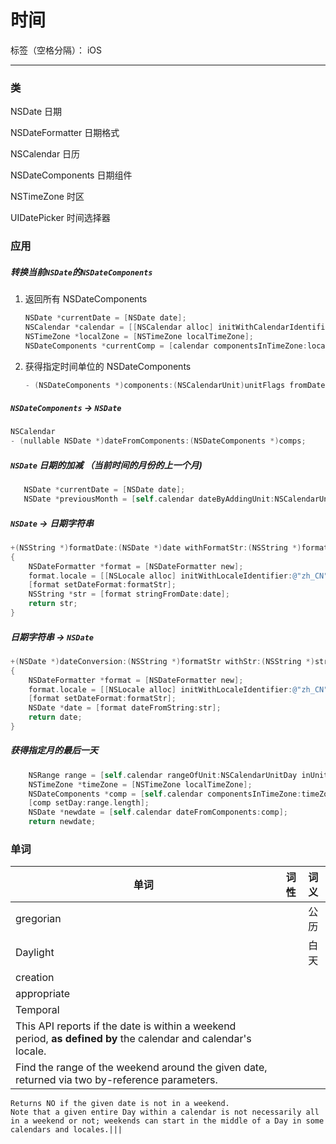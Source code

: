 # 时间

标签（空格分隔）： iOS

---

### 类

NSDate                      日期

NSDateFormatter             日期格式

NSCalendar                  日历

NSDateComponents            日期组件

NSTimeZone                  时区

UIDatePicker                时间选择器

### 应用

##### 转换当前`NSDate`的`NSDateComponents`

1. 返回所有 NSDateComponents
    ```Objective-C
    NSDate *currentDate = [NSDate date];
    NSCalendar *calendar = [[NSCalendar alloc] initWithCalendarIdentifier:NSCalendarIdentifierGregorian];
    NSTimeZone *localZone = [NSTimeZone localTimeZone];
    NSDateComponents *currentComp = [calendar componentsInTimeZone:localZone fromDate:currentDate];
    ```
2. 获得指定时间单位的 NSDateComponents
    ```Objective-C
    - (NSDateComponents *)components:(NSCalendarUnit)unitFlags fromDate:(NSDate *)date;
    ```

##### `NSDateComponents` -> `NSDate`

```Objective-C
NSCalendar
- (nullable NSDate *)dateFromComponents:(NSDateComponents *)comps;
```

##### `NSDate` 日期的加减 （当前时间的月份的上一个月)

 ```Objective-C
    NSDate *currentDate = [NSDate date];
    NSDate *previousMonth = [self.calendar dateByAddingUnit:NSCalendarUnitMonth value:-1 toDate:currentDate options:0];
 ```

##### `NSDate` -> 日期字符串


```Objective-C
+(NSString *)formatDate:(NSDate *)date withFormatStr:(NSString *)formatStr
{
    NSDateFormatter *format = [NSDateFormatter new];
    format.locale = [[NSLocale alloc] initWithLocaleIdentifier:@"zh_CN"];
    [format setDateFormat:formatStr];
    NSString *str = [format stringFromDate:date];
    return str;
}
```

##### 日期字符串 -> `NSDate`

```Objective-C
+(NSDate *)dateConversion:(NSString *)formatStr withStr:(NSString *)str
{
    NSDateFormatter *format = [NSDateFormatter new];
    format.locale = [[NSLocale alloc] initWithLocaleIdentifier:@"zh_CN"];
    [format setDateFormat:formatStr];
    NSDate *date = [format dateFromString:str];
    return date;
}
```

##### 获得指定月的最后一天

```Objective-C
    NSRange range = [self.calendar rangeOfUnit:NSCalendarUnitDay inUnit:NSCalendarUnitMonth forDate:[NSDate date]];
    NSTimeZone *timeZone = [NSTimeZone localTimeZone];
    NSDateComponents *comp = [self.calendar componentsInTimeZone:timeZone fromDate:date];
    [comp setDay:range.length];
    NSDate *newdate = [self.calendar dateFromComponents:comp];
    return newdate;
```

### 单词

| 单词       | 词性   |  词义  |
| --------   | -----:  | :----:  |
|gregorian  |   |公历|
|Daylight ||白天|
|creation||
|appropriate||
|Temporal ||
|This API reports if the date is within a weekend period, **as defined by** the calendar and calendar's locale.|||
|Find the range of the weekend around the given date, returned via two by-reference parameters.
	Returns NO if the given date is not in a weekend.
	Note that a given entire Day within a calendar is not necessarily all in a weekend or not; weekends can start in the middle of a Day in some calendars and locales.|||